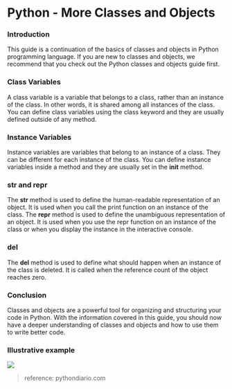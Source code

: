 # Python - More Classes and Objects

### Introduction
This guide is a continuation of the basics of classes and objects in Python programming language. If you are new to classes and objects, we recommend that you check out the Python classes and objects guide first.

### Class Variables

A class variable is a variable that belongs to a class, rather than an instance of the class. In other words, it is shared among all instances of the class. You can define class variables using the class keyword and they are usually defined outside of any method.

### Instance Variables

Instance variables are variables that belong to an instance of a class. They can be different for each instance of the class. You can define instance variables inside a method and they are usually set in the __init__ method.

### __str__ and __repr__

The __str__ method is used to define the human-readable representation of an object. It is used when you call the print function on an instance of the class. The __repr__ method is used to define the unambiguous representation of an object. It is used when you use the repr function on an instance of the class or when you display the instance in the interactive console.

### __del__
The __del__ method is used to define what should happen when an instance of the class is deleted. It is called when the reference count of the object reaches zero.

### Conclusion
Classes and objects are a powerful tool for organizing and structuring your code in Python. With the information covered in this guide, you should now have a deeper understanding of classes and objects and how to use them to write better code.

### Illustrative example
![](https://pythondiario.com/wp-content/uploads/2014/10/Definiendo2Bclase2BMascota2Ben2BPython.png)

> reference: pythondiario.com
